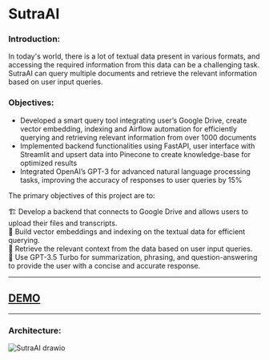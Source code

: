 # SutraAI

### Introduction:

In today's world, there is a lot of textual data present in various formats, and accessing the required information from this data can be a challenging task. SutraAI can query multiple documents and retrieve the relevant information based on user input queries.


### Objectives:

- Developed a smart query tool integrating user’s Google Drive, create vector embedding, indexing and Airflow automation for efficiently querying and retrieving relevant information from over 1000 documents
- Implemented backend functionalities using FastAPI, user interface with Streamlit and upsert data into Pinecone to create knowledge-base for optimized results
- Integrated OpenAI’s GPT-3 for advanced natural language processing tasks, improving the accuracy of responses to user queries by 15%

The primary objectives of this project are to:

🏗️ Develop a backend that connects to Google Drive and allows users to upload their files and transcripts. <br>
🤖 Build vector embeddings and indexing on the textual data for efficient querying. <br>
🔎 Retrieve the relevant context from the data based on user input queries. <br>
🧠 Use GPT-3.5 Turbo for summarization, phrasing, and question-answering to provide the user with a concise and accurate response. <br>

---

## <a href="https://www.loom.com/share/7acfe826f1ed4a1abf0a4d4888a4633b?sid=903e8bb2-7902-4a47-bc08-67ea12723dd7">DEMO</a>

---

### Architecture:
![SutraAI drawio](https://github.com/user-attachments/assets/be95172a-33b3-4965-a493-12a2e1646de2)


